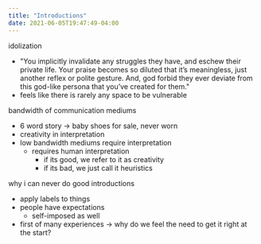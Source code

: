 ```yaml
---
title: "Introductions"
date: 2021-06-05T19:47:49-04:00
---
```


idolization
* "You implicitly invalidate any struggles they have, and eschew their private life. Your praise becomes so diluted that it’s meaningless, just another reflex or polite gesture. And, god forbid they ever deviate from this god-like persona that you’ve created for them."
* feels like there is rarely any space to be vulnerable

bandwidth of communication mediums
* 6 word story → baby shoes for sale, never worn
* creativity in interpretation
* low bandwidth mediums require interpretation
    * requires human interpretation
        * if its good, we refer to it as creativity
        * if its bad, we just call it heuristics
    
why i can never do good introductions
* apply labels to things
* people have expectations
    * self-imposed as well
* first of many experiences → why do we feel the need to get it right at the start?
